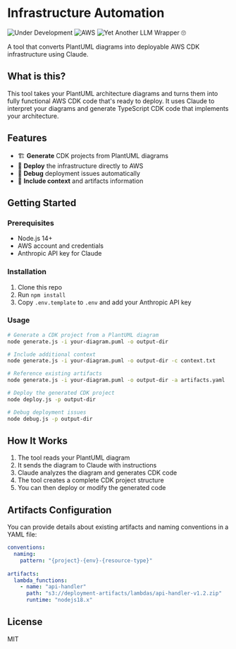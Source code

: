 # Infrastructure Automation

![Under Development](https://img.shields.io/badge/-Under%20Development-yellow)
![AWS](https://img.shields.io/badge/-AWS-orange)
![Yet Another LLM Wrapper 🙄](https://img.shields.io/badge/-Yet%20Another%20LLM%20Wrapper%20%F0%9F%99%84-lightgrey)

A tool that converts PlantUML diagrams into deployable AWS CDK infrastructure using Claude.

## What is this?

This tool takes your PlantUML architecture diagrams and turns them into fully functional AWS CDK code that's ready to deploy. It uses Claude to interpret your diagrams and generate TypeScript CDK code that implements your architecture.

## Features

- 🏗️ **Generate** CDK projects from PlantUML diagrams
- 🚀 **Deploy** the infrastructure directly to AWS
- 🔧 **Debug** deployment issues automatically
- 🧩 **Include context** and artifacts information

## Getting Started

### Prerequisites

- Node.js 14+
- AWS account and credentials
- Anthropic API key for Claude

### Installation

1. Clone this repo
2. Run `npm install`
3. Copy `.env.template` to `.env` and add your Anthropic API key

### Usage

```bash
# Generate a CDK project from a PlantUML diagram
node generate.js -i your-diagram.puml -o output-dir

# Include additional context
node generate.js -i your-diagram.puml -o output-dir -c context.txt

# Reference existing artifacts
node generate.js -i your-diagram.puml -o output-dir -a artifacts.yaml

# Deploy the generated CDK project
node deploy.js -p output-dir

# Debug deployment issues
node debug.js -p output-dir
```

## How It Works

1. The tool reads your PlantUML diagram
2. It sends the diagram to Claude with instructions
3. Claude analyzes the diagram and generates CDK code
4. The tool creates a complete CDK project structure
5. You can then deploy or modify the generated code

## Artifacts Configuration

You can provide details about existing artifacts and naming conventions in a YAML file:

```yaml
conventions:
  naming:
    pattern: "{project}-{env}-{resource-type}"
  
artifacts:
  lambda_functions:
    - name: "api-handler"
      path: "s3://deployment-artifacts/lambdas/api-handler-v1.2.zip"
      runtime: "nodejs18.x"
```

## License

MIT